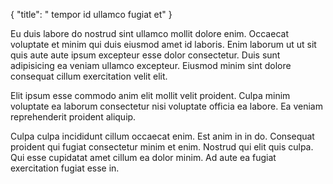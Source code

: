 {
  "title": " tempor id ullamco fugiat et"
}

Eu duis labore do nostrud sint ullamco mollit dolore enim. Occaecat voluptate et minim qui duis eiusmod amet id laboris. Enim laborum ut ut sit quis aute aute ipsum excepteur esse dolor consectetur. Duis sunt adipisicing ea veniam ullamco excepteur. Eiusmod minim sint dolore consequat cillum exercitation velit elit.

Elit ipsum esse commodo anim elit mollit velit proident. Culpa minim voluptate ea laborum consectetur nisi voluptate officia ea labore. Ea veniam reprehenderit proident aliquip.

Culpa culpa incididunt cillum occaecat enim. Est anim in in do. Consequat proident qui fugiat consectetur minim et enim. Nostrud qui elit quis culpa. Qui esse cupidatat amet cillum ea dolor minim. Ad aute ea fugiat exercitation fugiat esse in.